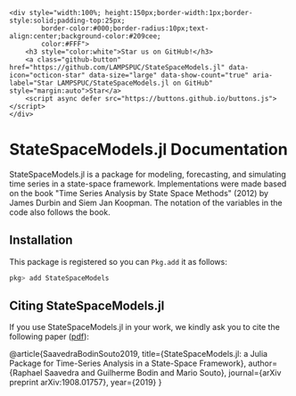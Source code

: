 ```@raw html
<div style="width:100%; height:150px;border-width:1px;border-style:solid;padding-top:25px;
        border-color:#000;border-radius:10px;text-align:center;background-color:#209cee;
        color:#FFF">
    <h3 style="color:white">Star us on GitHub!</h3>
    <a class="github-button" href="https://github.com/LAMPSPUC/StateSpaceModels.jl" data-icon="octicon-star" data-size="large" data-show-count="true" aria-label="Star LAMPSPUC/StateSpaceModels.jl on GitHub" style="margin:auto">Star</a>
    <script async defer src="https://buttons.github.io/buttons.js"></script>
</div>
```

# StateSpaceModels.jl Documentation

StateSpaceModels.jl is a package for modeling, forecasting, and simulating time series in a state-space framework. Implementations were made based on the book "Time Series Analysis by State Space Methods" (2012) by James Durbin and Siem Jan Koopman. The notation of the variables in the code also follows the book.

## Installation

This package is registered so you can `Pkg.add` it as follows:
```julia
pkg> add StateSpaceModels
```

## Citing StateSpaceModels.jl

If you use StateSpaceModels.jl in your work, we kindly ask you to cite the following paper ([pdf](https://arxiv.org/pdf/1908.01757.pdf)):

@article{SaavedraBodinSouto2019,
title={StateSpaceModels.jl: a Julia Package for Time-Series Analysis in a State-Space Framework},
author={Raphael Saavedra and Guilherme Bodin and Mario Souto},
journal={arXiv preprint arXiv:1908.01757},
year={2019}
}